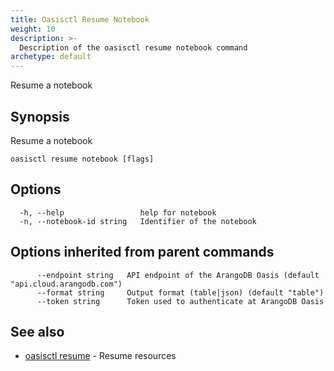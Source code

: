 ```yaml
---
title: Oasisctl Resume Notebook
weight: 10
description: >-
  Description of the oasisctl resume notebook command
archetype: default
---
```

Resume a notebook

## Synopsis

Resume a notebook

```
oasisctl resume notebook [flags]
```

## Options

```
  -h, --help                 help for notebook
  -n, --notebook-id string   Identifier of the notebook
```

## Options inherited from parent commands

```
      --endpoint string   API endpoint of the ArangoDB Oasis (default "api.cloud.arangodb.com")
      --format string     Output format (table|json) (default "table")
      --token string      Token used to authenticate at ArangoDB Oasis
```

## See also

* [oasisctl resume](_index.md)	 - Resume resources

